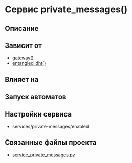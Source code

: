 # Сервис private_messages()


## Описание



## Зависит от
* [gateway()](services/service_gateway.md)
* [entangled_dht()](services/service_entangled_dht.md)


## Влияет на


## Запуск автоматов


## Настройки сервиса
* services/private-messages/enabled



## Связанные файлы проекта
* [service_private_messages.py](services/service_private_messages.py)



